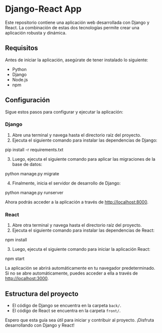 # Django-React App

Este repositorio contiene una aplicación web desarrollada con Django y React. La combinación de estas dos tecnologías permite crear una aplicación robusta y dinámica.

## Requisitos

Antes de iniciar la aplicación, asegúrate de tener instalado lo siguiente:

- Python 
- Django 
- Node.js 
- npm 

## Configuración

Sigue estos pasos para configurar y ejecutar la aplicación:

### Django

1. Abre una terminal y navega hasta el directorio raíz del proyecto.
2. Ejecuta el siguiente comando para instalar las dependencias de Django:

pip install -r requirements.txt


3. Luego, ejecuta el siguiente comando para aplicar las migraciones de la base de datos:

python manage.py migrate


4. Finalmente, inicia el servidor de desarrollo de Django:

python manage.py runserver


Ahora podrás acceder a la aplicación a través de [http://localhost:8000](http://localhost:8000).

### React

1. Abre otra terminal y navega hasta el directorio raíz del proyecto.
2. Ejecuta el siguiente comando para instalar las dependencias de React:

npm install


3. Luego, ejecuta el siguiente comando para iniciar la aplicación React:

npm start


La aplicación se abrirá automáticamente en tu navegador predeterminado. Si no se abre automáticamente, puedes acceder a ella a través de [http://localhost:3000](http://localhost:3000).

## Estructura del proyecto

- El código de Django se encuentra en la carpeta `back/`.
- El código de React se encuentra en la carpeta `front/`.




Espero que esta guía sea útil para iniciar y contribuir al proyecto. ¡Disfruta desarrollando con Django y React!
